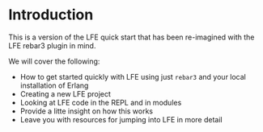 # Introduction

This is a version of the LFE quick start that has been re-imagined with
the LFE rebar3 plugin in mind.

We will cover the following:

* How to get started quickly with LFE using just `rebar3` and your local
  installation of Erlang
* Creating a new LFE project
* Looking at LFE code in the REPL and in modules
* Provide a litte insight on how this works
* Leave you with resources for jumping into LFE in more detail
